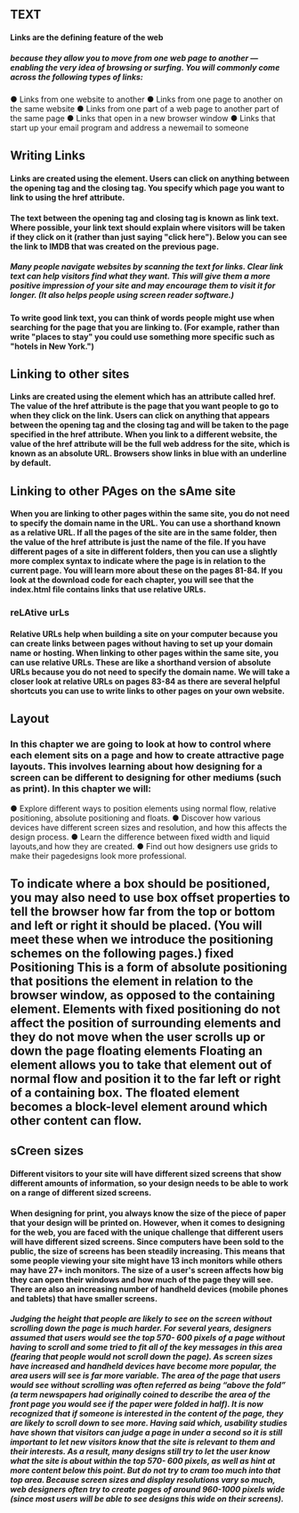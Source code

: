 ## TEXT
#### Links are the defining feature of the web
##### because they allow you to move from one web page to another — enabling the very idea of browsing or surfing. You will commonly come across the following types of links:
● Links from one website to another
● Links from one page to another on the same website
● Links from one part of a web page to another part of the
same page
● Links that open in a new browser window
● Links that start up your email program and address a newemail to someone
## Writing Links
#### Links are created using the <a> element. Users can click on anything between the opening <a> tag and the closing </a> tag. You specify which page you want to link to using the href attribute.
#### The text between the opening <a> tag and closing </a> tag is known as link text. Where possible, your link text should explain where visitors will be taken if they click on it (rather than just saying "click here"). Below you can see the link to IMDB that was created on the previous page.
##### Many people navigate websites by scanning the text for links. Clear link text can help visitors find what they want. This will give them a more positive impression of your site and may encourage them to visit it for longer. (It also helps people using screen reader software.)
#### To write good link text, you can think of words people might use when searching for the page that you are linking to. (For example, rather than write "places to stay" you could use something more specific such as "hotels in New York.")
## Linking to other sites
#### Links are created using the <a> element which has an attribute called href. The value of the href attribute is the page that you want people to go to when they click on the link. Users can click on anything that appears between the opening <a> tag and the closing </a> tag and will be taken to the page specified in the href attribute. When you link to a different website, the value of the href attribute will be the full web address for the site, which is known as an absolute URL. Browsers show links in blue with an underline by default.
## Linking to other PAges on the sAme site
#### When you are linking to other pages within the same site, you do not need to specify the domain name in the URL. You can use a shorthand known as a relative URL. If all the pages of the site are in the same folder, then the value of the href attribute is just the name of the file. If you have different pages of a site in different folders, then you can use a slightly more complex syntax to indicate where the page is in relation to the current page. You will learn more about these on the pages 81-84. If you look at the download code for each chapter, you will see that the index.html file contains links that use relative URLs.
### reLAtive urLs
#### Relative URLs help when building a site on your computer because you can create links between pages without having to set up your domain name or hosting. When linking to other pages within the same site, you can use relative URLs. These are like a shorthand version of absolute URLs because you do not need to specify the domain name. We will take a closer look at relative URLs on pages 83-84 as there are several helpful shortcuts you can use to write links to other pages on your own website.
## Layout
### In this chapter we are going to look at how to control where each element sits on a page and how to create attractive page layouts. This involves learning about how designing for a screen can be different to designing for other mediums (such as print). In this chapter we will:
● Explore different ways to position elements using normal
flow, relative positioning, absolute positioning and floats.
● Discover how various devices have different screen sizes
and resolution, and how this affects the design process.
● Learn the difference between fixed width and liquid layouts,and how they are created.
● Find out how designers use grids to make their pagedesigns look more professional.
## To indicate where a box should be positioned, you may also need to use box offset properties to tell the browser how far from the top or bottom and left or right it should be placed. (You will meet these when we introduce the positioning schemes on the following pages.) fixed Positioning This is a form of absolute positioning that positions the element in relation to the browser window, as opposed to the containing element. Elements with fixed positioning do not affect the position of surrounding elements and they do not move when the user scrolls up or down the page floating elements Floating an element allows you to take that element out of normal flow and position it to the far left or right of a containing box. The floated element becomes a block-level element around which other content can flow.
## sCreen sizes
#### Different visitors to your site will have different sized screens that show different amounts of information, so your design needs to be able to work on a range of different sized screens.
#### When designing for print, you always know the size of the piece of paper that your design will be printed on. However, when it comes to designing for the web, you are faced with the unique challenge that different users will have different sized screens. Since computers have been sold to the public, the size of screens has been steadily increasing. This means that some people viewing your site might have 13 inch monitors while others may have 27+ inch monitors. The size of a user's screen affects how big they can open their windows and how much of the page they will see. There are also an increasing number of handheld devices (mobile phones and tablets) that have smaller screens.
##### Judging the height that people are likely to see on the screen without scrolling down the page is much harder. For several years, designers assumed that users would see the top 570- 600 pixels of a page without having to scroll and some tried to fit all of the key messages in this area (fearing that people would not scroll down the page). As screen sizes have increased and handheld devices have become more popular, the area users will see is far more variable. The area of the page that users would see without scrolling was often referred as being “above the fold” (a term newspapers had originally coined to describe the area of the front page you would see if the paper were folded in half). It is now recognized that if someone is interested in the content of the page, they are likely to scroll down to see more. Having said which, usability studies have shown that visitors can judge a page in under a second so it is still important to let new visitors know that the site is relevant to them and their interests. As a result, many designs still try to let the user know what the site is about within the top 570- 600 pixels, as well as hint at more content below this point. But do not try to cram too much into that top area. Because screen sizes and display resolutions vary so much, web designers often try to create pages of around 960-1000 pixels wide (since most users will be able to see designs this wide on their screens).